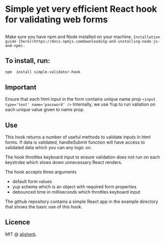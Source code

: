 # Simple yet very efficient React hook for validating web forms

##
Make sure you have npm and Node installed on your machine.
``
Installation guide [here](https://docs.npmjs.comdownloading-and-installing-node-js-and-npm).
``

## To install, run: 
``
npm  install simple-validator-hook
``

## Important
Ensure that each html input in the form contains unique name prop
``
<input type='text' name='password' />
``
Internally, we use Yup to run valiation on each unique value given to name prop.

## Use 
This hook returns a number of useful methods to validate inputs in html forms. If data is validated, handleSubmit function will have access to validated data which you can any logic on.

The hook throttles keyboard input to ensure validation does not run on each keystroke which slows down unnecessary React renders.

The hook accepts three arguments
 - default form values
 - yup schema which is an object with required form properties
 - debounced time in milliseconds which throttles keyboard input

The github repository contains a simple React app in the example 
directory that shows the basic use of this hook.

## Licence 
MIT @ [alisherk](https://github.com/alisherk).
